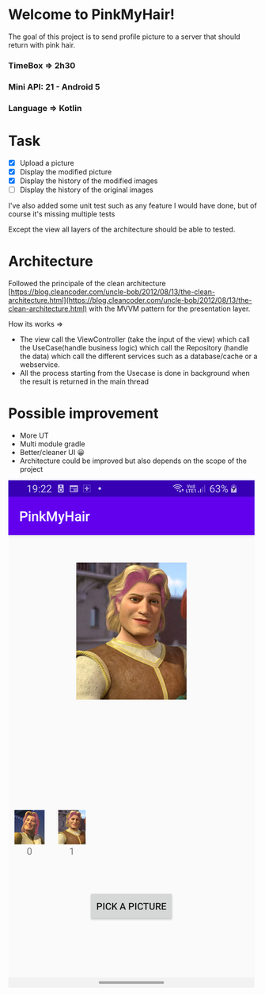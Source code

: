 # Welcome to PinkMyHair!

The goal of this project is to send profile picture to a server that should return with pink hair.

### TimeBox => 2h30
### Mini API: 21 - Android 5
### Language => Kotlin

# Task
 - [x] Upload a picture
 - [x] Display the modified picture
 - [x] Display the history of the modified images
 - [ ] Display the history of the original images

I've also added some unit test such as any feature I would have done, but of course it's missing multiple tests

Except the view all layers of the architecture should be able to tested.

# Architecture

Followed the principale of the clean architecture [https://blog.cleancoder.com/uncle-bob/2012/08/13/the-clean-architecture.html](https://blog.cleancoder.com/uncle-bob/2012/08/13/the-clean-architecture.html)
with the MVVM pattern for the presentation layer.

How its works => 
- The view call the ViewController (take the input of the view) which call the UseCase(handle business logic) which call the Repository (handle the data) which call the different services such as a database/cache or a webservice.
- All the process starting from the Usecase is done in background when the result is returned in the main thread

# Possible improvement
- More UT
- Multi module gradle
- Better/cleaner UI 😀
- Architecture could be improved but also depends on the scope of the project



![Screenshot](device-2020-07-17-192210.png)
